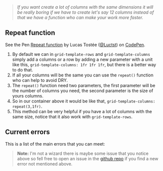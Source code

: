 >*If you want create a lot of columns with the same dimensions it will be really boring if we have to create let's say 12 columns instead of that we have a function who can make your work more faster.*

## Repeat function
<p data-height="265" data-theme-id="0" data-slug-hash="LBdjBZ" data-default-tab="css,result" data-user="Luctst" data-pen-title="Repeat function" data-preview="true" class="codepen">See the Pen <a href="https://codepen.io/Luctst/pen/LBdjBZ/">Repeat function</a> by Lucas Tostée (<a href="https://codepen.io/Luctst">@Luctst</a>) on <a href="https://codepen.io">CodePen</a>.</p>
<script async src="https://static.codepen.io/assets/embed/ei.js"></script>

1. By default we can in `grid-template-rows` and `grid-template-columns` simply add a columns or a row by adding a new parameter with a unit like this, `grid-template-columns: 1fr 1fr 1fr`, but there is a better way to do that.
2. If all your columns will be the same you can use the `repeat()` function who can help to avoid DRY.
3. The `repeat()` function need two parameters, the first parameter will be the number of columns you need, the second parameter is the size of yours columns.
4. So in our container above it would be like that, `grid-template-columns: repeat(3,1fr)`.
5. This method can be very helpful if you have a lot of columns with the same size, notice that it also work with `grid-template-rows`.

## Current errors
This is a list of the main errors that you can meet:
> **Note:** I'm not a wizard there is maybe some issue that you notice above so fell free to open an issue in the [github repo](https://github.com/luctst/learn-css-grid) if you find a new error not mentioned above.